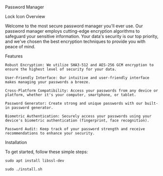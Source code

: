 Password Manager

Lock Icon
Overview

Welcome to the most secure password manager you'll ever use. Our password manager employs cutting-edge encryption algorithms to safeguard your sensitive information. Your data's security is our top priority, and we've chosen the best encryption techniques to provide you with peace of mind.

Features

    Robust Encryption: We utilize SHA3-512 and AES-256 GCM encryption to ensure the highest level of security for your data.

    User-Friendly Interface: Our intuitive and user-friendly interface makes managing your passwords a breeze.

    Cross-Platform Compatibility: Access your passwords from any device or platform, whether it's your computer, smartphone, or tablet.

    Password Generator: Create strong and unique passwords with our built-in password generator.

    Biometric Authentication: Securely access your passwords using your device's biometric authentication (fingerprint, face recognition).

    Password Audit: Keep track of your password strength and receive recommendations to enhance your security.

Installation

To get started, follow these simple steps:

    sudo apt install libssl-dev

    sudo ./install.sh